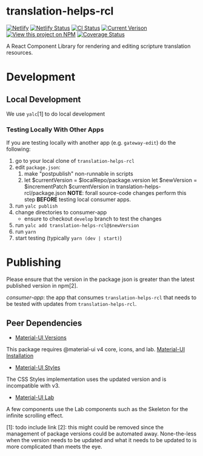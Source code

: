 
# translation-helps-rcl

[![Netlify](https://www.netlify.com/img/global/badges/netlify-color-accent.svg)](https://www.netlify.com)
[![Netlify Status](https://api.netlify.com/api/v1/badges/57413041-9de1-4d67-969e-3d5a2cd4225c/deploy-status)](https://app.netlify.com/sites/translation-helps-rcl/deploys)
[![CI Status](https://github.com/unfoldingWord/translation-helps-rcl/workflows/CI/badge.svg)](https://github.com/unfoldingWord/translation-helps-rcl/actions)
[![Current Verison](https://img.shields.io/github/tag/unfoldingWord/translation-helps-rcl.svg)](https://github.com/unfoldingWord/translation-helps-rcl/tags)
[![View this project on NPM](https://img.shields.io/npm/v/translation-helps-rcl)](https://www.npmjs.com/package/translation-helps-rcl)
[![Coverage Status](https://coveralls.io/repos/github/unfoldingWord/translation-helps-rcl/badge.svg?branch=main)](https://coveralls.io/github/unfoldingWord/translation-helps-rcl?branch=main)

A React Component Library for rendering and editing scripture translation resources.

# Development

## Local Development

We use `yalc`[1] to do local development

### Testing Locally With Other Apps

If you are testing locally with another  app (e.g. `gateway-edit`) do the
following:

1. go to your local clone of `translation-helps-rcl`
2. edit `package.json`: 
    1. make "postpublish" non-runnable in scripts
    2. let $currentVersion = $localRepo/package.version 
       let $newVersion = $incrementPatch $currentVersion in
       translation-helps-rcl/package.json __NOTE__: forall source-code changes
       perform this step __BEFORE__ testing local consumer apps.
3. run `yalc publish` 
4. change directories to consumer-app
    - ensure to checkout `develop` branch to test the changes
5. run `yalc add translation-helps-rcl@$newVersion`
6. run `yarn`
7. start testing (typically `yarn (dev | start)`) 

# Publishing

Please ensure that the version in the package json is greater than the latest
published version in npm[2].

_consumer-app_: the app that consumes `translation-helps-rcl` that needs to be
tested with updates from `translation-helps-rcl`.

## Peer Dependencies

- [Material-UI Versions](https://material-ui.com/versions/)

This package requires @material-ui v4 core, icons, and lab. [Material-UI Installation](https://material-ui.com/getting-started/installation/)

- [Material-UI Styles](https://material-ui.com/styles/basics/)

The CSS Styles implementation uses the updated version and is incompatible with v3.

- [Material-UI Lab](https://material-ui.com/components/about-the-lab/)

A few components use the Lab components such as the Skeleton for the infinite scrolling effect.

[1]: todo include link
[2]: this might could be removed since the management of package versions could
be automated away. None-the-less when the version needs to be updated and what
it needs to be updated to is more complicated than meets the eye.
